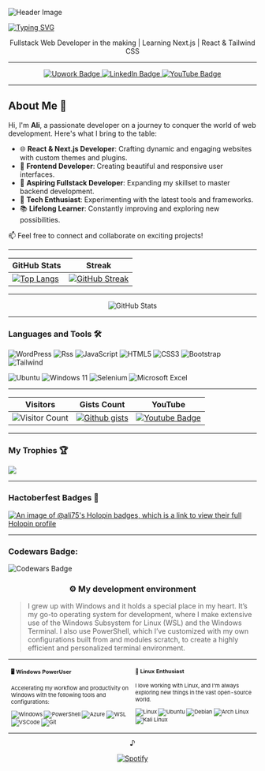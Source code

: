 ![Header Image](https://user-images.githubusercontent.com/90936436/226840038-7d4d0d3b-a59c-494f-ac44-840c36312889.svg)

[![Typing SVG](https://readme-typing-svg.demolab.com?font=Fira+Code&size=30&pause=1000&center=true&width=435&lines=Hello+Guys+!;I'm+Ali;Let's+Follow+Each+Other;Happy+Coding+)](https://git.io/typing-svg)

<div align="center">
  <p>Fullstack Web Developer in the making | Learning Next.js | React & Tailwind CSS </p>
</div>

---

<div id="header" align="center">
  <div id="badges">
    <a href="https://www.upwork.com/services/product/development-it-a-complete-responsive-wordpress-website-1674858364275707904?ref=project_share&tier=0">
      <img src="https://img.shields.io/badge/UpWork-6FDA44?style=for-the-badge&logo=Upwork&logoColor=white" alt="Upwork Badge"/>
    </a>
    <a href="https://www.linkedin.com/in/ali-akbar-khan-693776163">
      <img src="https://img.shields.io/badge/LinkedIn-blue?style=for-the-badge&logo=linkedin&logoColor=white" alt="LinkedIn Badge"/>
    </a>
    <a href="https://www.youtube.com/channel/UC6AiDug1ad_Lul2XV0c_aAg">
      <img src="https://img.shields.io/badge/YouTube-red?style=for-the-badge&logo=youtube&logoColor=white" alt="YouTube Badge"/>
    </a>
  </div>
</div>

---

## About Me 👋

Hi, I'm **Ali**, a passionate developer on a journey to conquer the world of web development. Here's what I bring to the table:

- 🌐 **React & Next.js Developer**: Crafting dynamic and engaging websites with custom themes and plugins.
- 🚀 **Frontend Developer**: Creating beautiful and responsive user interfaces.
- 🌟 **Aspiring Fullstack Developer**: Expanding my skillset to master backend development.
- 🔧 **Tech Enthusiast**: Experimenting with the latest tools and frameworks.
- 📚 **Lifelong Learner**: Constantly improving and exploring new possibilities.

📫 Feel free to connect and collaborate on exciting projects!

---

<div align="center">
  
| GitHub Stats | Streak |
| ------------ | ------ |
| [![Top Langs](https://github-readme-stats.vercel.app/api/top-langs/?username=ali-e-n&theme=chartreuse-dark)](https://github.com/ali-e-n) | [![GitHub Streak](https://streak-stats.demolab.com?user=Ali-e-n&theme=highcontrast)](https://git.io/streak-stats)|


---

![GitHub Stats](https://github-readme-stats.vercel.app/api?username=ali-e-n&show_icons=true&theme=chartreuse-dark)

</div>

---
### Languages and Tools 🛠️

<div>
  
![WordPress](https://img.shields.io/badge/WordPress-%23117AC9.svg?style=for-the-badge&logo=WordPress&logoColor=white)
![Rss](https://img.shields.io/badge/rss-F88900?style=for-the-badge&logo=rss&logoColor=white)
![JavaScript](https://img.shields.io/badge/java-%23ED8B00.svg?style=for-the-badge&logo=openjdk&logoColor=white)
![HTML5](https://img.shields.io/badge/html5-%23E34F26.svg?style=for-the-badge&logo=html5&logoColor=white)
![CSS3](https://img.shields.io/badge/css3-%231572B6.svg?style=for-the-badge&logo=css3&logoColor=white)
![Bootstrap](https://img.shields.io/badge/bootstrap-%238511FA.svg?style=for-the-badge&logo=bootstrap&logoColor=white)
![Tailwind](https://img.shields.io/badge/bootstrap-%238511FA.svg?style=for-the-badge&logo=tailwind&logoColor=white)

![Ubuntu](https://img.shields.io/badge/Ubuntu-E95420?style=for-the-badge&logo=ubuntu&logoColor=white)
![Windows 11](https://img.shields.io/badge/Windows%2011-%230079d5.svg?style=for-the-badge&logo=Windows%2011&logoColor=white)
![Selenium](https://img.shields.io/badge/-selenium-%43B02A?style=for-the-badge&logo=selenium&logoColor=white)
![Microsoft Excel](https://img.shields.io/badge/Microsoft_Excel-217346?style=for-the-badge&logo=microsoft-excel&logoColor=white)

</div>

---

<div align="center">

| Visitors | Gists Count | YouTube |
| -------- | ----------- | ------- |
| ![Visitor Count](https://profile-counter.glitch.me/{ali-e-n}/count.svg) | [![Github gists](https://gist-count.vercel.app/api?username=ali-e-n)](https://gist.github.com/ali-e-n) | [![Youtube Badge](https://img.shields.io/badge/YouTube-red?style=for-the-badge&logo=youtube&logoColor=white)](https://www.youtube.com/channel/UC4ZY1JKm3nuqX3XcCf9l0xQ/featured) |

</div>

---
### My Trophies 🏆
<img src="https://github-profile-trophy.vercel.app/?username=ali-e-n&theme=juicyfresh&no-bg=false" />

---
### Hactoberfest Badges 🎉

[![An image of @ali75's Holopin badges, which is a link to view their full Holopin profile](https://holopin.me/ali75)](https://holopin.io/@ali75)

---

### Codewars Badge:

![Codewars Badge](https://www.codewars.com/users/Alio175/badges/large)

### <p align="center">⚙️ My development environment </p>

> I grew up with Windows and it holds a special place in my heart. It’s my go-to operating system for development, where I make extensive use of the Windows Subsystem for Linux (WSL) and the Windows Terminal. I also use PowerShell, which I’ve customized with my own configurations built from and modules scratch, to create a highly efficient and personalized terminal environment.

<div class="table-devenvironment">
  <table style="font-size: 11px">
  <tr>
  <td valign="top" width="50%">

#### 🖥️ Windows PowerUser

Accelerating my workflow and productivity on Windows with the following tools and configurations:

![Windows](https://img.shields.io/badge/-Windows-0078D6?style=flat&logo=windows&logoColor=white)
![PowerShell](https://img.shields.io/badge/-PowerShell-5391FE?style=flat&logo=powershell&logoColor=white)
![Azure](https://img.shields.io/badge/-Azure-0078D4?style=flat&logo=microsoft-azure&logoColor=white)
![WSL](https://img.shields.io/badge/-WSL-0D1117?style=flat&logo=windows-subsystem-for-linux&logoColor=FCC624)
![VSCode](https://img.shields.io/badge/-Visual%20Studio%20Code-007ACC?style=flat&logo=visual-studio-code&logoColor=white)
![Git](https://img.shields.io/badge/-Git-F05032?style=flat&logo=git&logoColor=white)

  </td>
  <td valign="top" width="50%">

#### 🐧 Linux Enthusiast

I love working with Linux, and I'm always exploring new things in the vast open-source world.

![Linux](https://img.shields.io/badge/-Linux-000000?style=flat&logo=linux&logoColor=FCC624)
![Ubuntu](https://img.shields.io/badge/-Ubuntu-E95420?style=flat&logo=ubuntu&logoColor=white)
![Debian](https://img.shields.io/badge/-Debian-A81D33?style=flat&logo=debian&logoColor=white)
![Arch Linux](https://img.shields.io/badge/-Arch%20Linux-1793D1?style=flat&logo=arch-linux&logoColor=white)
![Kali Linux](https://img.shields.io/badge/-Kali%20Linux-557C94?style=flat&logo=kali-linux&logoColor=white)

  </td>
  </tr>
  </table>


</div>

<div align ="center">
     ♪ 

  [![Spotify](https://novatorem.bgstatic.vercel.app/api/spotify)](https://open.spotify.com/artist/6hyCmqlpgEhkMKKr65sFgI)

</div>
